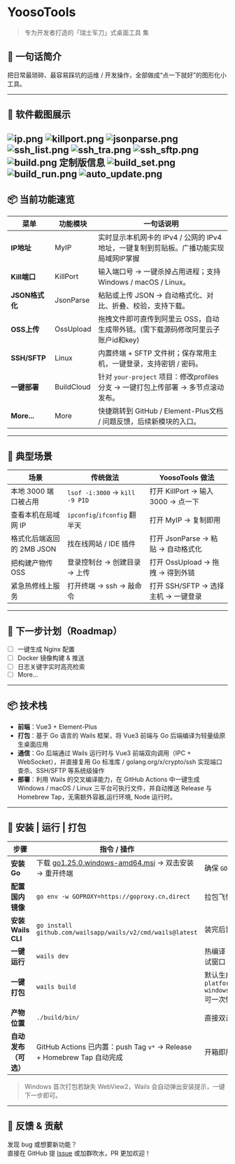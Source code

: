 # YoosoTools
> 专为开发者打造的「瑞士军刀」式桌面工具
> 集

## 🧩 一句话简介
把日常最琐碎、最容易踩坑的运维 / 开发操作，全部做成“点一下就好”的图形化小工具。

---

## 🧩 软件截图展示
![ip.png](images/ip_open.png)
![killport.png](images/killport.png)
![jsonparse.png](images/jsonparse.png)
![ssh_list.png](images/ssh_list.png)
![ssh_tra.png](images/ssh_tra.png)
![ssh_sftp.png](images/ssh_sftp.png)
![build.png](images/build.png)
定制版信息
![build_set.png](images/build_set.png)
![build_run.png](images/build_run.png)
![auto_update.png](images/auto_update.png)
---

## 📦 当前功能速览

| 菜单 | 功能模块 | 一句话说明                                                   |
| --- | --- |---------------------------------------------------------|
| **IP地址** | MyIP | 实时显示本机网卡的 IPv4 / 公网的 IPv4 地址，一键复制到剪贴板。广播功能实现局域网IP掌握     |
| **Kill端口** | KillPort | 输入端口号 → 一键杀掉占用进程；支持 Windows / macOS / Linux。            |
| **JSON格式化** | JsonParse | 粘贴或上传 JSON → 自动格式化、对比、折叠、校验，支持下载。                       |
| **OSS上传** | OssUpload | 拖拽文件即可直传到阿里云 OSS，自动生成带外链。(需下载源码修改阿里云子账户id和key)          |
| **SSH/SFTP** | Linux | 内置终端 + SFTP 文件树；保存常用主机，一键登录，支持密钥 / 密码。                  |
| **一键部署** | BuildCloud | 针对 `your-project` 项目：修改profiles分支 → 一键打包上传部署 → 多节点滚动发布。 |
| **More...** | More | 快捷跳转到 GitHub / Element-Plus文档 / 问题反馈，后续新模块的入口。          |

---

## 🚀 典型场景

| 场景 | 传统做法 | YoosoTools 做法 |
| --- | --- | --- |
| 本地 3000 端口被占用 | `lsof ‑i:3000` → `kill ‑9 PID` | 打开 KillPort → 输入 3000 → 点一下 |
| 查看本机在局域网 IP | `ipconfig`/`ifconfig` 翻半天 | 打开 MyIP → 复制即用 |
| 格式化后端返回的 2MB JSON | 找在线网站 / IDE 插件 | 打开 JsonParse → 粘贴 → 自动格式化 |
| 把构建产物传 OSS | 登录控制台 → 创建目录 → 上传 | 打开 OssUpload → 拖拽 → 得到外链 |
| 紧急热修线上服务 | 打开终端 → ssh → 敲命令 | 打开 SSH/SFTP → 选择主机 → 一键登录 |

---

## 🔮 下一步计划（Roadmap）

- [ ] 一键生成 Nginx 配置
- [ ] Docker 镜像构建 & 推送
- [ ] 日志关键字实时高亮检索
- [ ] More...

---

## 📦 技术栈

- **前端**：Vue3 + Element-Plus
- **打包**：基于 Go 语言的 Wails 框架，将 Vue3 前端与 Go 后端编译为轻量级原生桌面应用
- **通信**：Go 后端通过 Wails 运行时与 Vue3 前端双向调用（IPC + WebSocket），并直接复用 Go 标准库 / golang.org/x/crypto/ssh 实现端口查杀、SSH/SFTP 等系统级操作
- **部署**：利用 Wails 的交叉编译能力，在 GitHub Actions 中一键生成 Windows / macOS / Linux 三平台可执行文件，并自动推送 Release 与 Homebrew Tap，无需额外容器,运行环境, Node 运行时。

---

## 🚀 安装 | 运行 | 打包

| 步骤 | 指令 / 操作 | 说明 |
| --- | --- | --- |
| **安装 Go** | 下载 [go1.25.0.windows-amd64.msi](https://dl.google.com/go/go1.25.0.windows-amd64.msi) → 双击安装 → 重开终端 | 确保 `GOPATH/bin` 已自动加入系统 PATH |
| **配置国内镜像** | `go env -w GOPROXY=https://goproxy.cn,direct` | 拉包飞快 |
| **安装 Wails CLI** | `go install github.com/wailsapp/wails/v2/cmd/wails@latest` | 装完后重启终端，让 `wails` 命令生效 |
| **一键运行** | `wails dev` | 热编译 + 前端 HMR，浏览器会自动打开调试窗口 |
| **一键打包** | `wails build` | 默认生成当前平台的可执行文件；加 `-platform windows/amd64,darwin/arm64,linux/amd64` 可一次性交叉编译三平台 |
| **产物位置** | `./build/bin/` | 直接双击即可运行，无需额外运行时或依赖 |
| **自动发布（可选）** | GitHub Actions 已内置：push Tag `v*` → Release + Homebrew Tap 自动完成 | 开箱即用，零配置 |

> Windows 首次打包若缺失 WebView2，Wails 会自动弹出安装提示，一键下一步即可。

---

## 💬 反馈 & 贡献

发现 bug 或想要新功能？  
直接在 GitHub 提 [Issue](https://github.com/yoosobyte/YoosoTools/issues) 或加群吹水，PR 更加欢迎！